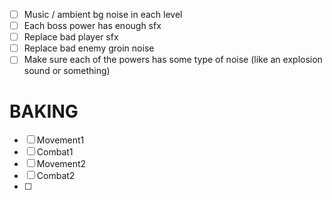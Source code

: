 - [ ] Music / ambient bg noise in each level
- [ ] Each boss power has enough sfx
- [ ] Replace bad player sfx
- [ ] Replace bad enemy groin noise
- [ ] Make sure each of the powers has some type of noise (like an explosion sound or something)

# BAKING
- [ ] Movement1
- [ ] Combat1
- [ ] Movement2
- [ ] Combat2
- [ ] 